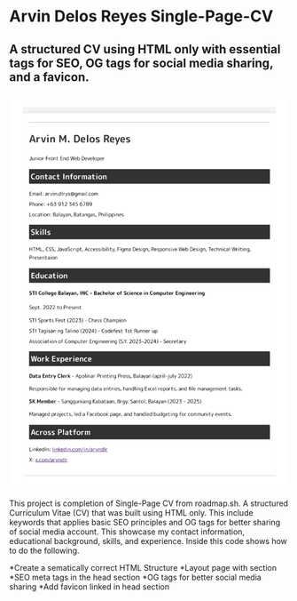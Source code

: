 # Arvin Delos Reyes Single-Page-CV

## A structured CV using HTML only with essential tags for SEO, OG tags for social media sharing, and a favicon.

![Design preview of Single Page CV](/images/single-page-cv-delosreyes_page-0001.jpg)

This project is completion of Single-Page CV from roadmap.sh. A structured Curriculum Vitae (CV) that was built using HTML only. This include keywords that applies basic SEO principles and OG tags for better sharing of social media account. This showcase my contact information, educational background, skills, and experience. Inside this code shows how to do the following.

*Create a sematically correct HTML Structure
*Layout page with section
*SEO meta tags in the head section
*OG tags for better social media sharing
*Add favicon linked in head section





